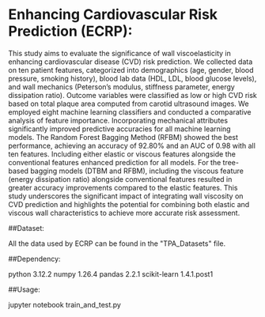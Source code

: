 # Enhancing Cardiovascular Risk Prediction (ECRP):
This study aims to evaluate the significance of wall viscoelasticity in enhancing cardiovascular disease (CVD) risk prediction. We collected data on ten patient features, categorized into demographics (age, gender, blood pressure, smoking history), blood lab data (HDL, LDL, blood glucose levels), and wall mechanics (Peterson’s modulus, stiffness parameter, energy dissipation ratio). Outcome variables were classified as low or high CVD risk based on total plaque area computed from carotid ultrasound images. We employed eight machine learning classifiers and conducted a comparative analysis of feature importance. Incorporating mechanical attributes significantly improved predictive accuracies for all machine learning models. The Random Forest Bagging Method (RFBM) showed the best performance, achieving an accuracy of 92.80% and an AUC of 0.98 with all ten features. Including either elastic or viscous features alongside the conventional features enhanced prediction for all models. For the tree- based bagging models (DTBM and RFBM), including the viscous feature (energy dissipation ratio) alongside conventional features resulted in greater accuracy improvements compared to the elastic features. This study underscores the significant impact of integrating wall viscosity on CVD prediction and highlights the potential for combining both elastic and viscous wall characteristics to achieve more accurate risk assessment.


##Dataset:

All the data used by ECRP can be found in the "TPA_Datasets" file.


##Dependency:

python 3.12.2 
numpy 1.26.4
pandas 2.2.1
scikit-learn 1.4.1.post1


##Usage:

jupyter notebook train_and_test.py
